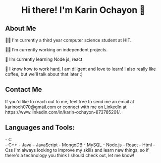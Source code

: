 <div id="header" align="center">
<h1> Hi there! I'm Karin Ochayon 👋 </h1>
</div>

<div id="content">
<h2> About Me </h2>

  👩‍🎓 I'm currently a third year computer science student at HIT.

  🙋‍♀️ I’m currently working on independent projects.

  🌼 I’m currently learning Node js, react.

  🥳  I know how to work hard, I am diligent and love to learn! I also really like coffee, but we'll talk about that later :)
</div>

<div id="contact">
<h2> Contact Me</h2>
  If you'd like to reach out to me, feel free to send me an email at karinoch070@gmail.com or connect with me on LinkedIn at https://www.linkedin.com/in/karin-ochayon-873785201/.
</div>

<div id="tools">
  <h2> Languages and Tools:</h2>
      - C <br>
      - C++
      - Java
      - JavaScript
      - MongoDB
      - MySQL
      - Node.js
      - React
      - Html
      - Css
  I'm always looking to improve my skills and learn new things, so if there's a technology you think I should check out, let me know!
  </div>



